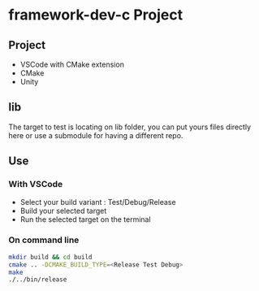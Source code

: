 # framework-dev-c Project
## Project
- VSCode with CMake extension
- CMake
- Unity
## lib
The target to test is locating on lib folder, you can put yours files directly here or
use a submodule for having a different repo.
## Use
### With VSCode
* Select your build variant : Test/Debug/Release
* Build your selected target
* Run the selected target on the terminal
### On command line
```bash
mkdir build && cd build
cmake .. -DCMAKE_BUILD_TYPE=<Release Test Debug>
make
./../bin/release
```
